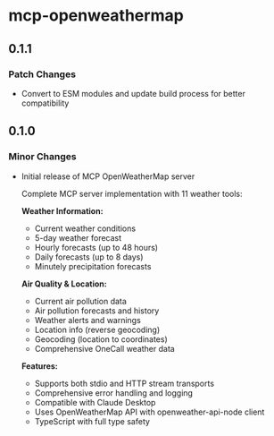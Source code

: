# mcp-openweathermap

## 0.1.1

### Patch Changes

- Convert to ESM modules and update build process for better compatibility

## 0.1.0

### Minor Changes

- Initial release of MCP OpenWeatherMap server

  Complete MCP server implementation with 11 weather tools:

  **Weather Information:**

  - Current weather conditions
  - 5-day weather forecast
  - Hourly forecasts (up to 48 hours)
  - Daily forecasts (up to 8 days)
  - Minutely precipitation forecasts

  **Air Quality & Location:**

  - Current air pollution data
  - Air pollution forecasts and history
  - Weather alerts and warnings
  - Location info (reverse geocoding)
  - Geocoding (location to coordinates)
  - Comprehensive OneCall weather data

  **Features:**

  - Supports both stdio and HTTP stream transports
  - Comprehensive error handling and logging
  - Compatible with Claude Desktop
  - Uses OpenWeatherMap API with openweather-api-node client
  - TypeScript with full type safety
